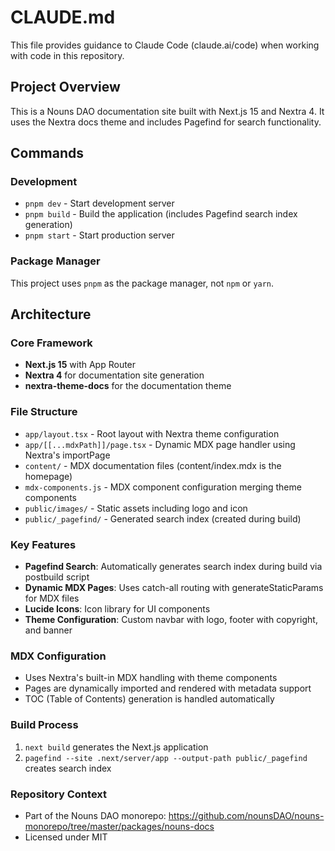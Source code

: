 # CLAUDE.md

This file provides guidance to Claude Code (claude.ai/code) when working with code in this repository.

## Project Overview

This is a Nouns DAO documentation site built with Next.js 15 and Nextra 4. It uses the Nextra docs theme and includes Pagefind for search functionality.

## Commands

### Development
- `pnpm dev` - Start development server
- `pnpm build` - Build the application (includes Pagefind search index generation)
- `pnpm start` - Start production server

### Package Manager
This project uses `pnpm` as the package manager, not `npm` or `yarn`.

## Architecture

### Core Framework
- **Next.js 15** with App Router
- **Nextra 4** for documentation site generation
- **nextra-theme-docs** for the documentation theme

### File Structure
- `app/layout.tsx` - Root layout with Nextra theme configuration
- `app/[[...mdxPath]]/page.tsx` - Dynamic MDX page handler using Nextra's importPage
- `content/` - MDX documentation files (content/index.mdx is the homepage)
- `mdx-components.js` - MDX component configuration merging theme components
- `public/images/` - Static assets including logo and icon
- `public/_pagefind/` - Generated search index (created during build)

### Key Features
- **Pagefind Search**: Automatically generates search index during build via postbuild script
- **Dynamic MDX Pages**: Uses catch-all routing with generateStaticParams for MDX files
- **Lucide Icons**: Icon library for UI components
- **Theme Configuration**: Custom navbar with logo, footer with copyright, and banner

### MDX Configuration
- Uses Nextra's built-in MDX handling with theme components
- Pages are dynamically imported and rendered with metadata support
- TOC (Table of Contents) generation is handled automatically

### Build Process
1. `next build` generates the Next.js application
2. `pagefind --site .next/server/app --output-path public/_pagefind` creates search index

### Repository Context
- Part of the Nouns DAO monorepo: https://github.com/nounsDAO/nouns-monorepo/tree/master/packages/nouns-docs
- Licensed under MIT
